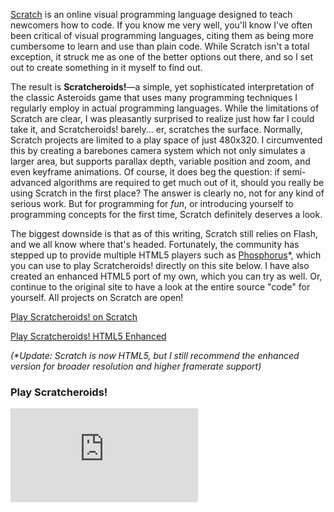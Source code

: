 <!--t Scratcheroids! t-->
<!--d Scratch is an online visual programming language designed to teach newcomers how to code. If you know me very well, you&#039;ll know I&#039;ve often been d-->
<!--tag software tag-->
<!--image /content/images/scratcheroids/scratcheroids-screenshot.png image-->

  
[Scratch](https://scratch.mit.edu/) is an online visual programming language designed to teach newcomers how to code. If you know me very well, you'll know I've often been critical of visual programming languages, citing them as being more cumbersome to learn and use than plain code. While Scratch isn't a total exception, it struck me as one of the better options out there, and so I set out to create something in it myself to find out.  
  
The result is **Scratcheroids!**—a simple, yet sophisticated interpretation of the classic Asteroids game that uses many programming techniques I regularly employ in actual programming languages. While the limitations of Scratch are clear, I was pleasantly surprised to realize just how far I could take it, and Scratcheroids! barely... er, scratches the surface. Normally, Scratch projects are limited to a play space of just 480x320. I circumvented this by creating a barebones camera system which not only simulates a larger area, but supports parallax depth, variable position and zoom, and even keyframe animations. Of course, it does beg the question: if semi-advanced algorithms are required to get much out of it, should you really be using Scratch in the first place? The answer is clearly no, not for any kind of serious work. But for programming for *fun*, or introducing yourself to programming concepts for the first time, Scratch definitely deserves a look.  
  
The biggest downside is that as of this writing, Scratch still relies on Flash, and we all know where that's headed. Fortunately, the community has stepped up to provide multiple HTML5 players such as [Phosphorus](https://phosphorus.github.io/)\*, which you can use to play Scratcheroids! directly on this site below. I have also created an enhanced HTML5 port of my own, which you can try as well. Or, continue to the original site to have a look at the entire source "code" for yourself. All projects on Scratch are open!  
  
[Play Scratcheroids! on Scratch](https://scratch.mit.edu/projects/270707610/ "superclick")  
  
[Play Scratcheroids! HTML5 Enhanced](https://lucasc.me/game/scratcheroids/index.html "superclick") 
  
*(\*Update: Scratch is now HTML5, but I still recommend the enhanced version for broader resolution and higher framerate support)*

### Play Scratcheroids!
<iframe alt="full" src="https://new.lucasc.me/game/scratcheroids/index.html" style="border:0"></iframe>
